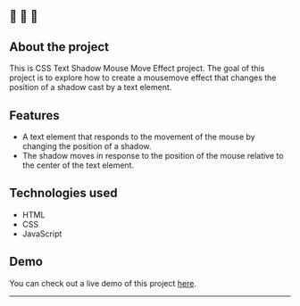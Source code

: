 🔔 🔔 🔔
---
## About the project

This is CSS Text Shadow Mouse Move Effect project. The goal of this project is to explore how to create a mousemove effect that changes the position of a shadow cast by a text element.

## Features

- A text element that responds to the movement of the mouse by changing the position of a shadow.
- The shadow moves in response to the position of the mouse relative to the center of the text element.


## Technologies used

- HTML
- CSS
- JavaScript


## Demo

You can check out a live demo of this project [here](https://elenacoder.github.io/JavaScript30-Projects/project-16-css-text-shadow-mouse-move-effect/).

---